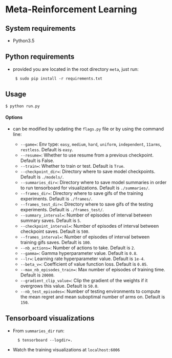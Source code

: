 # Meta-Reinforcement Learning

## System requirements

 - Python3.5

## Python requirements

 - provided you are located in the root directory ```meta```, just run:

        $ sudo pip install -r requirements.txt

## Usage

    $ python run.py

#### Options

- can be modified by updating the ```flags.py``` file or by using the command line:

    * ```--game=```:  Env type: ```easy```, ```medium```, ```hard```, ```uniform```, ```independent```, ```11arms```, ```restless```. Default is ```easy```.
    * ```--resume=```:  Whether to use resume from a previous checkpoint. Default is False.
    * ```--train=```:  Whether to train or test. Default is ```True```.
    * ```--checkpoint_dir=```:  Directory where to save model checkpoints. Default is ```./models/```.
    * ```--summaries_dir=```:  Directory where to save model summaries in order to run tensorboard for visualizations. Default is ```./summaries/```.
    * ```--frames_dir=```:  Directory where to save gifs of the training experiments. Default is ```./frames/```.
    * ```--frames_test_dir=```:  Directory where to save gifs of the testing experiments. Default is ```./frames_test/```.
    * ```--summary_interval=```:  Number of episodes of interval between summary saves. Default is ```5```.
    * ```--checkpoint_interval=```:  Number of episodes of interval between checkpoint saves. Default is ```500```.
    * ```--frames_interval=```:  Number of episodes of interval between training gifs saves. Default is ```100```.
    * ```--nb_actions=```:  Number of actions to take. Default is ```2```.
    * ```--gamma=```:  Gamma hyperparameter value. Default is ```0.8```.
    * ```--lr=```:  Learning rate hyperparameter value. Default is ```1e-4```.
    * ```--beta_v=```:  Coefficient of value function loss. Default is ```0.05```.
    * ```--max_nb_episodes_train=```:  Max number of episodes of training time. Default is ```20000```.
    * ```--gradient_clip_value=```:  Clip the gradient of the weights if it overgrows this value. Default is ```50.0```.
    * ```--nb_test_episodes=```:  Number of testing environments to compute the mean regret and mean suboptimal number of arms on. Default is ```150```.

## Tensorboard visualizations

* From ```summaries_dir``` run:
    
        $ tensorboard --logdir=.
    
* Watch the training visualizations at ```localhost:6006```
